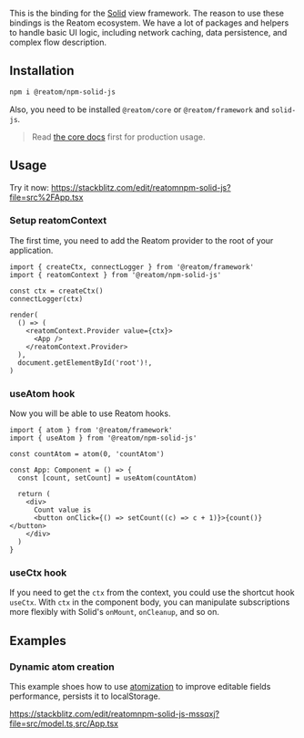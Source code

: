 This is the binding for the [Solid](https://solidjs.com) view framework. The reason to use these bindings is the Reatom ecosystem. We have a lot of packages and helpers to handle basic UI logic, including network caching, data persistence, and complex flow description.

## Installation

```sh
npm i @reatom/npm-solid-js
```

Also, you need to be installed `@reatom/core` or `@reatom/framework` and `solid-js`.

> Read [the core docs](https://www.reatom.dev/package/core) first for production usage.

## Usage

Try it now: https://stackblitz.com/edit/reatomnpm-solid-js?file=src%2FApp.tsx

### Setup reatomContext

The first time, you need to add the Reatom provider to the root of your application.

```tsx
import { createCtx, connectLogger } from '@reatom/framework'
import { reatomContext } from '@reatom/npm-solid-js'

const ctx = createCtx()
connectLogger(ctx)

render(
  () => (
    <reatomContext.Provider value={ctx}>
      <App />
    </reatomContext.Provider>
  ),
  document.getElementById('root')!,
)
```

### useAtom hook

Now you will be able to use Reatom hooks.

```tsx
import { atom } from '@reatom/framework'
import { useAtom } from '@reatom/npm-solid-js'

const countAtom = atom(0, 'countAtom')

const App: Component = () => {
  const [count, setCount] = useAtom(countAtom)

  return (
    <div>
      Count value is
      <button onClick={() => setCount((c) => c + 1)}>{count()}</button>
    </div>
  )
}
```

<!-- ## Inline atoms

Of course, you could create atoms inside a component's body to scope your state. Alternatively, you could pass the initial state to `useAtom` to create a new atom and subscribe to it. It is useful to use atoms instead of native Solid signals if you want better logging or if you want your logic to be coupled with Reatom.

> Reatom allows you track the reason of each update and async effect: https://www.reatom.dev/guides/debug/

```tsx
import { useAtom } from '@reatom/npm-solid-js'

const CountingComponent = () => {
  const [count, setCount] = useAtom(0)

  return (
    <div>
      Count value is
      <button onClick={() => setCount((c) => c + 1)}>{count()}</button>
    </div>
  )
}
``` -->

### useCtx hook

If you need to get the `ctx` from the context, you could use the shortcut hook `useCtx`. With `ctx` in the component body, you can manipulate subscriptions more flexibly with Solid's `onMount`, `onCleanup`, and so on.

## Examples

### Dynamic atom creation

This example shoes how to use [atomization](https://www.reatom.dev/recipes/atomization) to improve editable fields performance, persists it to localStorage.

https://stackblitz.com/edit/reatomnpm-solid-js-mssqxj?file=src/model.ts,src/App.tsx
